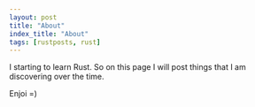 ```yaml
---
layout: post
title: "About"
index_title: "About"
tags: [rustposts, rust]
---
```


I starting to learn Rust. So on this page I will post things that I am discovering over the time.

Enjoi =)
